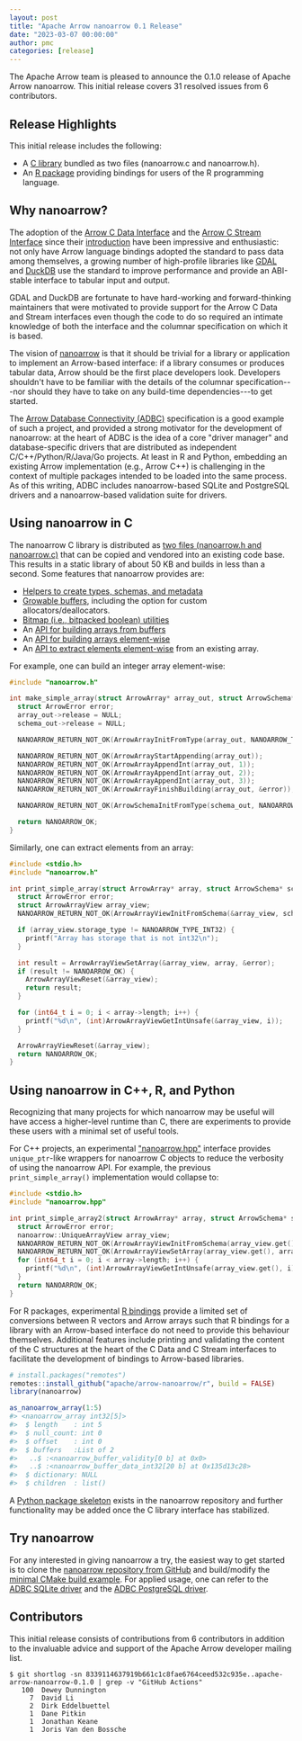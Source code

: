 ```yaml
---
layout: post
title: "Apache Arrow nanoarrow 0.1 Release"
date: "2023-03-07 00:00:00"
author: pmc
categories: [release]
---
```

<!--
{% comment %}
Licensed to the Apache Software Foundation (ASF) under one or more
contributor license agreements.  See the NOTICE file distributed with
this work for additional information regarding copyright ownership.
The ASF licenses this file to you under the Apache License, Version 2.0
(the "License"); you may not use this file except in compliance with
the License.  You may obtain a copy of the License at

http://www.apache.org/licenses/LICENSE-2.0

Unless required by applicable law or agreed to in writing, software
distributed under the License is distributed on an "AS IS" BASIS,
WITHOUT WARRANTIES OR CONDITIONS OF ANY KIND, either express or implied.
See the License for the specific language governing permissions and
limitations under the License.
{% endcomment %}
-->

The Apache Arrow team is pleased to announce the 0.1.0 release of
Apache Arrow nanoarrow. This initial release covers 31 resolved issues from
6 contributors.

## Release Highlights

This initial release includes the following:

- A [C library](#using-nanoarrow-in-c) bundled as two files (nanoarrow.c
  and nanoarrow.h).
- An [R package](#using-nanoarrow-in-c-r-and-python) providing bindings for users
  of the R programming language.

## Why nanoarrow?

The adoption of the
[Arrow C Data Interface](https://arrow.apache.org/docs/format/CDataInterface.html)
and the [Arrow C Stream Interface](https://arrow.apache.org/docs/format/CStreamInterface.html)
since their
[introduction](https://arrow.apache.org/blog/2020/05/03/introducing-arrow-c-data-interface/)
have been impressive and enthusiastic: not only have Arrow language bindings
adopted the standard to pass data among themselves, a growing number of
high-profile libraries like
[GDAL](https://gdal.org/development/rfc/rfc86_column_oriented_api.html) and
[DuckDB](https://duckdb.org/2021/12/03/duck-arrow.html) use the standard to
improve performance and provide an ABI-stable interface to tabular input and output.

GDAL and DuckDB are fortunate to have hard-working and forward-thinking maintainers
that were motivated to provide support for the Arrow C Data and Stream interfaces
even though the code to do so required an intimate knowledge of both the interface
and the columnar specification on which it is based.

The vision of [nanoarrow](https://github.com/apache/arrow-nanoarrow)
is that it should be trivial for a library or application to implement an Arrow-based
interface: if a library consumes or produces tabular data, Arrow should be the
first place developers look. Developers shouldn't have to be familiar with the
details of the columnar specification---nor should they have to take on any
build-time dependencies---to get started.

The [Arrow Database Connectivity (ADBC)](https://arrow.apache.org/docs/format/ADBC.html)
specification is a good example of such a project, and provided a strong
motivator for the development of nanoarrow: at the heart of ADBC is the
idea of a core "driver manager" and database-specific drivers that are distributed
as independent C/C++/Python/R/Java/Go projects. At least in R and Python,
embedding an existing Arrow implementation (e.g., Arrow C++) is challenging
in the context of multiple packages intended to be loaded into the same process.
As of this writing, ADBC includes nanoarrow-based SQLite and PostgreSQL drivers
and a nanoarrow-based validation suite for drivers.

## Using nanoarrow in C

The nanoarrow C library is distributed as
[two files (nanoarrow.h and nanoarrow.c)](https://github.com/apache/arrow-nanoarrow/tree/main/dist)
that can be copied and vendored into an existing code base. This results in
a static library of about 50  KB and builds in less than a second. Some features
that nanoarrow provides are:

* [Helpers to create types, schemas, and metadata](https://apache.github.io/arrow-nanoarrow/dev/c.html#creating-schemas)
* [Growable buffers](https://apache.github.io/arrow-nanoarrow/dev/c.html#owning-growable-buffers),
  including the option for custom allocators/deallocators.
* [Bitmap (i.e., bitpacked boolean) utilities](https://apache.github.io/arrow-nanoarrow/dev/c.html#bitmap-utilities)
* An [API for building arrays from buffers](https://apache.github.io/arrow-nanoarrow/dev/c.html#creating-arrays)
* An [API for building arrays element-wise](https://apache.github.io/arrow-nanoarrow/dev/c.html#creating-arrays)
* An [API to extract elements element-wise](https://apache.github.io/arrow-nanoarrow/dev/c.html#reading-arrays)
  from an existing array.

For example, one can build an integer array element-wise:

```c
#include "nanoarrow.h"

int make_simple_array(struct ArrowArray* array_out, struct ArrowSchema* schema_out) {
  struct ArrowError error;
  array_out->release = NULL;
  schema_out->release = NULL;

  NANOARROW_RETURN_NOT_OK(ArrowArrayInitFromType(array_out, NANOARROW_TYPE_INT32));

  NANOARROW_RETURN_NOT_OK(ArrowArrayStartAppending(array_out));
  NANOARROW_RETURN_NOT_OK(ArrowArrayAppendInt(array_out, 1));
  NANOARROW_RETURN_NOT_OK(ArrowArrayAppendInt(array_out, 2));
  NANOARROW_RETURN_NOT_OK(ArrowArrayAppendInt(array_out, 3));
  NANOARROW_RETURN_NOT_OK(ArrowArrayFinishBuilding(array_out, &error));

  NANOARROW_RETURN_NOT_OK(ArrowSchemaInitFromType(schema_out, NANOARROW_TYPE_INT32));

  return NANOARROW_OK;
}
```

Similarly, one can extract elements from an array:

```c
#include <stdio.h>
#include "nanoarrow.h"

int print_simple_array(struct ArrowArray* array, struct ArrowSchema* schema) {
  struct ArrowError error;
  struct ArrowArrayView array_view;
  NANOARROW_RETURN_NOT_OK(ArrowArrayViewInitFromSchema(&array_view, schema, &error));

  if (array_view.storage_type != NANOARROW_TYPE_INT32) {
    printf("Array has storage that is not int32\n");
  }

  int result = ArrowArrayViewSetArray(&array_view, array, &error);
  if (result != NANOARROW_OK) {
    ArrowArrayViewReset(&array_view);
    return result;
  }

  for (int64_t i = 0; i < array->length; i++) {
    printf("%d\n", (int)ArrowArrayViewGetIntUnsafe(&array_view, i));
  }

  ArrowArrayViewReset(&array_view);
  return NANOARROW_OK;
}
```

## Using nanoarrow in C++, R, and Python

Recognizing that many projects for which nanoarrow may be useful will have
access a higher-level runtime than C, there are experiments to provide
these users with a minimal set of useful tools.

For C++ projects, an experimental
["nanoarrow.hpp"](https://apache.github.io/arrow-nanoarrow/dev/cpp.html)
interface provides `unique_ptr`-like wrappers for nanoarrow C objects to
reduce the verbosity of using the nanoarrow API. For example, the previous
`print_simple_array()` implementation would collapse to:

```cpp
#include <stdio.h>
#include "nanoarrow.hpp"

int print_simple_array2(struct ArrowArray* array, struct ArrowSchema* schema) {
  struct ArrowError error;
  nanoarrow::UniqueArrayView array_view;
  NANOARROW_RETURN_NOT_OK(ArrowArrayViewInitFromSchema(array_view.get(), schema, &error));
  NANOARROW_RETURN_NOT_OK(ArrowArrayViewSetArray(array_view.get(), array, &error));
  for (int64_t i = 0; i < array->length; i++) {
    printf("%d\n", (int)ArrowArrayViewGetIntUnsafe(array_view.get(), i));
  }
  return NANOARROW_OK;
}
```

For R packages, experimental
[R bindings](https://apache.github.io/arrow-nanoarrow/dev/r/index.html) provide
a limited set of conversions between R vectors and Arrow arrays such that
R bindings for a library with an Arrow-based interface do not need to provide
this behaviour themselves. Additional features include printing and validating
the content of the C structures at the heart of the C Data and C Stream
interfaces to facilitate the development of bindings to Arrow-based libraries.

```r
# install.packages("remotes")
remotes::install_github("apache/arrow-nanoarrow/r", build = FALSE)
library(nanoarrow)

as_nanoarrow_array(1:5)
#> <nanoarrow_array int32[5]>
#>  $ length    : int 5
#>  $ null_count: int 0
#>  $ offset    : int 0
#>  $ buffers   :List of 2
#>   ..$ :<nanoarrow_buffer_validity[0 b] at 0x0>
#>   ..$ :<nanoarrow_buffer_data_int32[20 b] at 0x135d13c28>
#>  $ dictionary: NULL
#>  $ children  : list()
```

A [Python package skeleton](https://github.com/apache/arrow-nanoarrow/tree/main/python)
exists in the nanoarrow repository and further functionality may be added once
the C library interface has stabilized.

## Try nanoarrow

For any interested in giving nanoarrow a try, the easiest way to get started is to clone the
[nanoarrow repository from GitHub](https://github.com/apache/arrow-nanoarrow/tree/apache-arrow-nanoarrow-0.1.0)
and build/modify the
[minimal CMake build example](https://github.com/apache/arrow-nanoarrow/tree/apache-arrow-nanoarrow-0.1.0/examples/cmake-minimal).
For applied usage, one can refer to the
[ADBC SQLite driver](https://github.com/apache/arrow-adbc/tree/main/c/driver/sqlite)
and the [ADBC PostgreSQL driver](https://github.com/apache/arrow-adbc/tree/main/c/driver/postgresql).

## Contributors

This initial release consists of contributions from 6 contributors in addition
to the invaluable advice and support of the Apache Arrow developer mailing list.

```
$ git shortlog -sn 8339114637919b661c1c8fae6764ceed532c935e..apache-arrow-nanoarrow-0.1.0 | grep -v "GitHub Actions"
   100  Dewey Dunnington
     7  David Li
     2  Dirk Eddelbuettel
     1  Dane Pitkin
     1  Jonathan Keane
     1  Joris Van den Bossche
```
